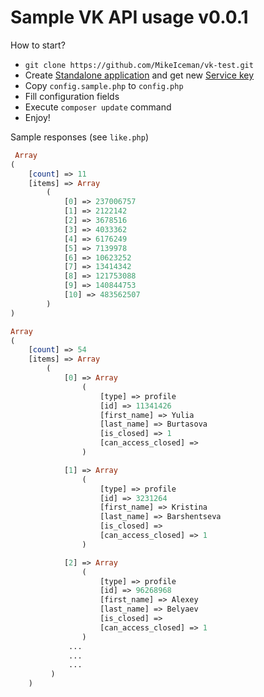 Sample VK API usage v0.0.1
========================

How to start?
* `git clone https://github.com/MikeIceman/vk-test.git`
* Create 
    [Standalone application](https://vk.com/editapp?act=create)
    and get new
    [Service key](https://vk.com/dev/access_token?f=3.%20%D0%A1%D0%B5%D1%80%D0%B2%D0%B8%D1%81%D0%BD%D1%8B%D0%B9%20%D0%BA%D0%BB%D1%8E%D1%87%20%D0%B4%D0%BE%D1%81%D1%82%D1%83%D0%BF%D0%B0) 
* Copy `config.sample.php` to `config.php`
* Fill configuration fields
* Execute `composer update` command
* Enjoy!
 
 Sample responses (see `like.php`)

```php
 Array
(
    [count] => 11
    [items] => Array
        (
            [0] => 237006757
            [1] => 2122142
            [2] => 3678516
            [3] => 4033362
            [4] => 6176249
            [5] => 7139978
            [6] => 10623252
            [7] => 13414342
            [8] => 121753088
            [9] => 140844753
            [10] => 483562507
        )
)
```
```php
Array
(
    [count] => 54
    [items] => Array
        (
            [0] => Array
                (
                    [type] => profile
                    [id] => 11341426
                    [first_name] => Yulia
                    [last_name] => Burtasova
                    [is_closed] => 1
                    [can_access_closed] => 
                )

            [1] => Array
                (
                    [type] => profile
                    [id] => 3231264
                    [first_name] => Kristina
                    [last_name] => Barshentseva
                    [is_closed] => 
                    [can_access_closed] => 1
                )

            [2] => Array
                (
                    [type] => profile
                    [id] => 96268968
                    [first_name] => Alexey
                    [last_name] => Belyaev
                    [is_closed] => 
                    [can_access_closed] => 1
                )
             ...
             ...
             ...
         )
    )
```